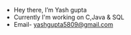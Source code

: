 - Hey there, I’m Yash gupta
- Currently I'm working on C,Java & SQL
- Email- yashgupta5809@gmail.com
<!---
yashgupta13/yashgupta13 is a ✨ special ✨ repository because its `README.md` (this file) appears on your GitHub profile.
You can click the Preview link to take a look at your changes.
--->

